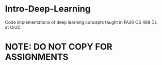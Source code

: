 # Intro-Deep-Learning
Code implementations of deep learning concepts taught in FA20 CS 498 DL at UIUC

# NOTE: DO NOT COPY FOR ASSIGNMENTS
